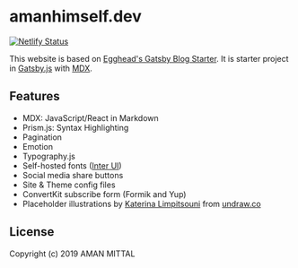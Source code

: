 # amanhimself.dev

[![Netlify Status](https://api.netlify.com/api/v1/badges/7a54ca90-982e-49cd-a491-23d5893bdebd/deploy-status)](https://app.netlify.com/sites/clever-pare-cfc6e4/deploys)

This website is based on [Egghead's Gatsby Blog Starter](gatsby-starter-egghead-blog). It is starter project in [Gatsby.js](https://www.gatsbyjs.org/) with [MDX](https://github.com/mdx-js/mdx).

## Features

- MDX: JavaScript/React in Markdown
- Prism.js: Syntax Highlighting
- Pagination
- Emotion
- Typography.js
- Self-hosted fonts ([Inter UI](https://rsms.me/inter/))
- Social media share buttons
- Site & Theme config files
- ConvertKit subscribe form (Formik and Yup)
- Placeholder illustrations by [Katerina Limpitsouni](https://twitter.com/ninalimpi) from [undraw.co](https://undraw.co/)

## License

Copyright (c) 2019 AMAN MITTAL
